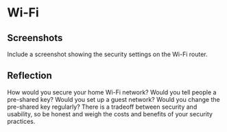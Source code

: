 # Wi-Fi

## Screenshots

Include a screenshot showing the security settings on the Wi-Fi router.

## Reflection

How would you secure your home Wi-Fi network? Would you tell people a pre-shared key? Would you set up a guest network? Would you change the pre-shared key regularly? There is a tradeoff between security and usability, so be honest and weigh the costs and benefits of your security practices.
